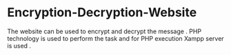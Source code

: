 # Encryption-Decryption-Website
The website can be used to encrypt and decrypt the message . 
PHP technology is used to perform the task and for PHP execution Xampp server is used . 
